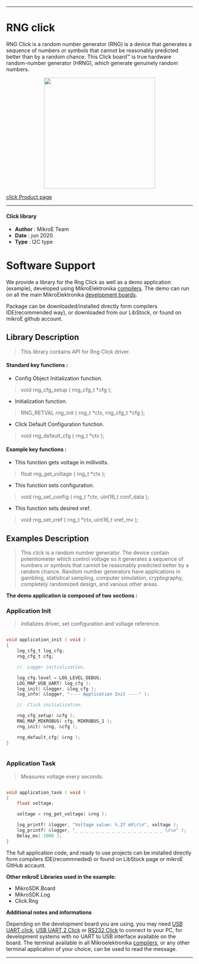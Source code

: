 
---
# RNG click

RNG Click is a random number generator (RNG) is a device that generates a sequence of numbers or symbols that cannot be reasonably predicted better than by a random chance. This Click board™ is true hardware random-number generator (HRNG), which generate genuinely random numbers.

<p align="center">
  <img src="@{CLICK_IMAGE_LINK}" height=300px>
</p>


[click Product page](https://www.mikroe.com/rng-click)

---


#### Click library 

- **Author**        : MikroE Team
- **Date**          : jun 2020.
- **Type**          : I2C type


# Software Support

We provide a library for the Rng Click 
as well as a demo application (example), developed using MikroElektronika 
[compilers](http://shop.mikroe.com/compilers). 
The demo can run on all the main MikroElektronika [development boards](http://shop.mikroe.com/development-boards).

Package can be downloaded/installed directly form compilers IDE(recommended way), or downloaded from our LibStock, or found on mikroE github account. 

## Library Description

> This library contains API for Rng Click driver.

#### Standard key functions :

- Config Object Initialization function.
> void rng_cfg_setup ( rng_cfg_t *cfg ); 
 
- Initialization function.
> RNG_RETVAL rng_init ( rng_t *ctx, rng_cfg_t *cfg );

- Click Default Configuration function.
> void rng_default_cfg ( rng_t *ctx );


#### Example key functions :

- This function gets voltage in millivolts.
> float rng_get_voltage ( rng_t *ctx );
 
- This function sets configuration.
> void rng_set_config ( rng_t *ctx, uint16_t conf_data );

- This function sets desired vref.
> void rng_set_vref ( rng_t *ctx, uint16_t vref_mv );

## Examples Description

> This click is a random number generator. The device contain potentiometer which control voltage
> so it generates a sequence of numbers or symbols that cannot be reasonably predicted better 
> by a random chance. Random number generators have applications in gambling, statistical sampling,
> computer simulation, cryptography, completely randomized design, and various other areas. 

**The demo application is composed of two sections :**

### Application Init 

> Initializes driver, set configuration and voltage reference. 

```c

void application_init ( void )
{
    log_cfg_t log_cfg;
    rng_cfg_t cfg;

    //  Logger initialization.

    log_cfg.level = LOG_LEVEL_DEBUG;
    LOG_MAP_USB_UART( log_cfg );
    log_init( &logger, &log_cfg );
    log_info( &logger, "---- Application Init ----" );

    //  Click initialization.

    rng_cfg_setup( &cfg );
    RNG_MAP_MIKROBUS( cfg, MIKROBUS_1 );
    rng_init( &rng, &cfg );

    rng_default_cfg( &rng );
}
  
```

### Application Task

> Measures voltage every seconds.

```c

void application_task ( void )
{
    float voltage;

    voltage = rng_get_voltage( &rng );

    log_printf( &logger, "Voltage value: %.2f mV\r\n", voltage );
    log_printf( &logger, "_ _ _ _ _ _ _ _ _ _ _ _ _ _ _ _ _ \r\n" );
    Delay_ms( 1000 );
}  

```

The full application code, and ready to use projects can be  installed directly form compilers IDE(recommneded) or found on LibStock page or mikroE GitHub accaunt.

**Other mikroE Libraries used in the example:** 

- MikroSDK.Board
- MikroSDK.Log
- Click.Rng

**Additional notes and informations**

Depending on the development board you are using, you may need 
[USB UART click](http://shop.mikroe.com/usb-uart-click), 
[USB UART 2 Click](http://shop.mikroe.com/usb-uart-2-click) or 
[RS232 Click](http://shop.mikroe.com/rs232-click) to connect to your PC, for 
development systems with no UART to USB interface available on the board. The 
terminal available in all Mikroelektronika 
[compilers](http://shop.mikroe.com/compilers), or any other terminal application 
of your choice, can be used to read the message.



---
